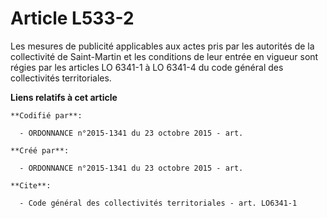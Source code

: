 # Article L533-2

Les mesures de publicité applicables aux actes pris par les autorités de la collectivité de Saint-Martin et les conditions de
leur entrée en vigueur sont régies par les articles LO 6341-1 à LO 6341-4 du code général des collectivités territoriales.

**Liens relatifs à cet article**

	**Codifié par**:

	  - ORDONNANCE n°2015-1341 du 23 octobre 2015 - art.

	**Créé par**:

	  - ORDONNANCE n°2015-1341 du 23 octobre 2015 - art.

	**Cite**:

	  - Code général des collectivités territoriales - art. LO6341-1
